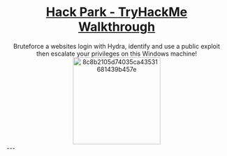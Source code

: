 # <div align="center">[Hack Park - TryHackMe Walkthrough](https://tryhackme.com/room/hackpark)</div>
<div align="center">Bruteforce a websites login with Hydra, identify and use a public exploit then escalate your privileges on this Windows machine!</div>
<div align="center">
  <img width="200" height="200" alt="8c8b2105d74035ca43531681439b457e" src="https://github.com/user-attachments/assets/b307a45b-8d16-4693-9fdf-22170a90a85b" />
</div>
---

